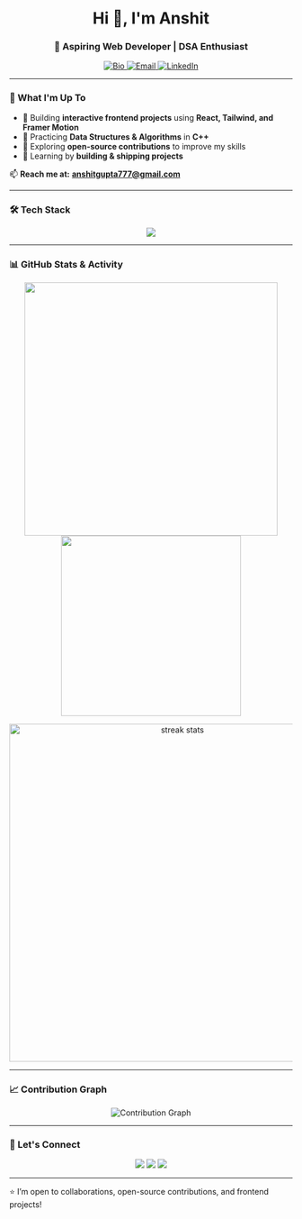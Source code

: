 <h1 align="center">Hi 👋, I'm Anshit</h1>
<h3 align="center">🚀 Aspiring Web Developer | DSA Enthusiast </h3>

<p align="center">
  <a href="https://anshit-gupta.github.io/Anshit-bio/" target="_blank">
    <img src="https://img.shields.io/badge/Bio-4CAF50?style=for-the-badge&logo=google-chrome&logoColor=white" alt="Bio"/>
  </a>
  <a href="mailto:anshitgupta777@gmail.com">
    <img src="https://img.shields.io/badge/Email-D14836?style=for-the-badge&logo=gmail&logoColor=white" alt="Email"/>
  </a>
  <a href="https://www.linkedin.com/in/anshit-gupta-2b2247365/">
    <img src="https://img.shields.io/badge/LinkedIn-0A66C2?style=for-the-badge&logo=linkedin&logoColor=white" alt="LinkedIn"/>
  </a>
</p>

---

### 🧠 What I'm Up To

- 🔹 Building **interactive frontend projects** using **React, Tailwind, and Framer Motion**
- 🔹 Practicing **Data Structures & Algorithms** in **C++**
- 🔹 Exploring **open-source contributions** to improve my skills
- 🔹 Learning by **building & shipping projects**  


📫 **Reach me at:** **[anshitgupta777@gmail.com](mailto:anshitgupta777@gmail.com)**  

---

### 🛠️ Tech Stack

<p align="center">
  <img src="https://skillicons.dev/icons?i=html,css,js,react,tailwind,nodejs,express,cpp,git,github,vscode" />
</p>

---

### 📊 GitHub Stats & Activity

<p align="center">
  <img src="https://github-readme-stats.vercel.app/api?username=Anshit-Gupta&show_icons=true&theme=tokyonight&include_all_commits=true&count_private=true" width="450"/>
  <img src="https://github-readme-stats.vercel.app/api/top-langs/?username=Anshit-Gupta&layout=compact&theme=tokyonight" width="320"/>
</p>

<p align="center">
  <img src="https://github-readme-streak-stats.herokuapp.com/?user=Anshit-Gupta&theme=tokyonight" alt="streak stats" width="600"/>
</p>

---

### 📈 Contribution Graph

<p align="center">
  <img src="https://github-readme-activity-graph.vercel.app/graph?username=Anshit-Gupta&theme=tokyo-night" alt="Contribution Graph"/>
</p>

---



### 🔗 Let's Connect

<p align="center">
  <a href="https://github.com/Anshit-Gupta"><img src="https://img.shields.io/badge/GitHub-181717?style=for-the-badge&logo=github&logoColor=white"/></a>
  <a href="https://www.linkedin.com/in/anshit-gupta-2b2247365/"><img src="https://img.shields.io/badge/LinkedIn-0077B5?style=for-the-badge&logo=linkedin&logoColor=white"/></a>
  <a href="mailto:anshitgupta777@gmail.com"><img src="https://img.shields.io/badge/Email-EA4335?style=for-the-badge&logo=gmail&logoColor=white"/></a>
</p>

---

⭐ I’m open to collaborations, open-source contributions, and frontend projects!
